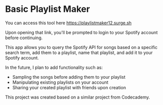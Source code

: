 # Basic Playlist Maker

You can access this tool here https://playlistmaker12.surge.sh

Upon opening that link, you'll be prompted to login to your Spotify account before continuing.

This app allows you to query the Spotify API for songs based on a specific search term, add them to a playlist, name that playlist, and add it to your Spotify account.

In the future, I plan to add functionality such as:

- Sampling the songs before adding them to your playlist
- Manipulating existing playlists on your account
- Sharing your created playlist with friends upon creation

This project was created based on a similar project from Codecademy.
